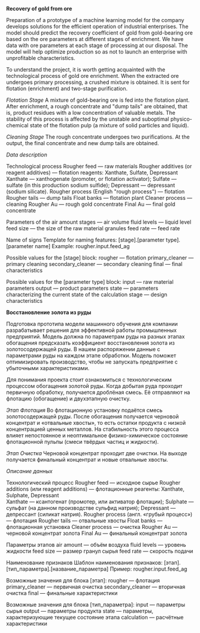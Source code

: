 **Recovery of gold from ore**

Preparation of a prototype of a machine learning model for the company develops solutions for the efficient operation of industrial enterprises.
The model should predict the recovery coefficient of gold from gold-bearing ore based on the ore parameters at different stages of enrichment.
We have data with ore parameters at each stage of processing at our disposal.
The model will help optimize production so as not to launch an enterprise with unprofitable characteristics.

To understand the project, it is worth getting acquainted with the technological process of gold ore enrichment.
When the extracted ore undergoes primary processing, a crushed mixture is obtained. It is sent for flotation (enrichment) and two-stage purification.

*Flotation Stage*
A mixture of gold-bearing ore is fed into the flotation plant. After enrichment, a rough concentrate and "dump tails" are obtained, that is, product residues with a low concentration of valuable metals.
The stability of this process is affected by the unstable and suboptimal physico-chemical state of the flotation pulp (a mixture of solid particles and liquid).

*Cleaning Stage*
The rough concentrate undergoes two purifications. At the output, the final concentrate and new dump tails are obtained.

*Data description*

Technological process
Rougher feed — raw materials
Rougher additives (or reagent additives) — flotation reagents: Xanthate, Sulfate, Depressant
Xanthate — xanthogenate (promoter, or flotation activator);
Sulfate — sulfate (in this production sodium sulfide);
Depressant — depressant (sodium silicate).
Rougher process (English "rough process") — flotation
Rougher tails — dump tails
Float banks — flotation plant
Cleaner process — cleaning
Rougher Au — rough gold concentrate
Final Au — final gold concentrate

Parameters
of the air amount stages — air volume
fluid levels — liquid level
feed size — the size of the raw material granules
feed rate — feed rate

Name of signs
Template for naming features: [stage].[parameter type].[parameter name]
Example: rougher.input.feed_ag

Possible values for the [stage] block:
rougher — flotation
primary_cleaner — primary cleaning
secondary_cleaner — secondary cleaning
final — final characteristics

Possible values for the [parameter type] block:
input — raw material parameters
output — product parameters
state — parameters characterizing the current state
of the calculation stage — design characteristics

**Восстановление золота из руды**

Подготовка прототипа модели машинного обучения для компании разрабатывает решения для эффективной работы промышленных предприятий.
Модель должна по параметрам руды на разных этапах обогащения предсказать коэффициент восстановления золота из золотосодержащей руды.
В нашем распоряжении данные с параметрами руды на каждом этапе обработки.
Модель поможет оптимизировать производство, чтобы не запускать предприятие с убыточными характеристиками.

Для понимания проекта стоит ознакомиться с технологическим процессом обогащения золотой руды.
Когда добытая руда проходит первичную обработку, получается дроблёная смесь. Её отправляют на флотацию (обогащение) и двухэтапную очистку.

*Этап Флотация*
Во флотационную установку подаётся смесь золотосодержащей руды. После обогащения получается черновой концентрат и «отвальные хвосты», то есть остатки продукта с низкой концентрацией ценных металлов.
На стабильность этого процесса влияет непостоянное и неоптимальное физико-химическое состояние флотационной пульпы (смеси твёрдых частиц и жидкости).

*Этап Очистка*
Черновой концентрат проходит две очистки. На выходе получается финальный концентрат и новые отвальные хвосты.

*Описание данных*

Технологический процесс
Rougher feed — исходное сырье
Rougher additions (или reagent additions) — флотационные реагенты: Xanthate, Sulphate, Depressant  
Xanthate — ксантогенат (промотер, или активатор флотации);
Sulphate — сульфат (на данном производстве сульфид натрия);
Depressant — депрессант (силикат натрия).
Rougher process (англ. «грубый процесс») — флотация
Rougher tails — отвальные хвосты
Float banks — флотационная установка
Cleaner process — очистка
Rougher Au — черновой концентрат золота
Final Au — финальный концентрат золота

Параметры этапов
air amount — объём воздуха
fluid levels — уровень жидкости
feed size — размер гранул сырья
feed rate — скорость подачи

Наименование признаков
Шаблон наименования признаков: [этап].[тип_параметра].[название_параметра]
Пример: rougher.input.feed_ag

Возможные значения для блока [этап]:
rougher — флотация
primary_cleaner — первичная очистка
secondary_cleaner — вторичная очистка
final — финальные характеристики

Возможные значения для блока [тип_параметра]:
input — параметры сырья
output — параметры продукта
state — параметры, характеризующие текущее состояние этапа
calculation — расчётные характеристики
